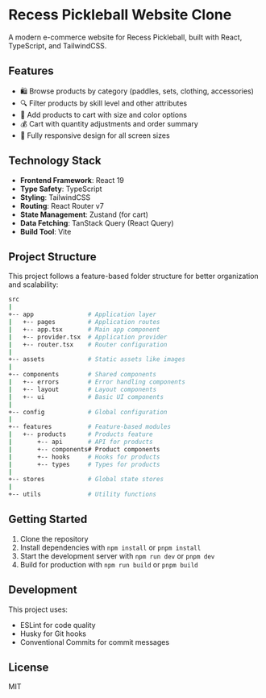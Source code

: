 # Recess Pickleball Website Clone

A modern e-commerce website for Recess Pickleball, built with React, TypeScript, and TailwindCSS.

## Features

- 🛍️ Browse products by category (paddles, sets, clothing, accessories)
- 🔍 Filter products by skill level and other attributes
- 🛒 Add products to cart with size and color options
- 💰 Cart with quantity adjustments and order summary
- 📱 Fully responsive design for all screen sizes

## Technology Stack

- **Frontend Framework**: React 19
- **Type Safety**: TypeScript
- **Styling**: TailwindCSS
- **Routing**: React Router v7
- **State Management**: Zustand (for cart)
- **Data Fetching**: TanStack Query (React Query)
- **Build Tool**: Vite

## Project Structure

This project follows a feature-based folder structure for better organization and scalability:

```sh
src
|
+-- app               # Application layer
|   +-- pages         # Application routes
|   +-- app.tsx       # Main app component
|   +-- provider.tsx  # Application provider
|   +-- router.tsx    # Router configuration
|
+-- assets            # Static assets like images
|
+-- components        # Shared components
|   +-- errors        # Error handling components
|   +-- layout        # Layout components
|   +-- ui            # Basic UI components
|
+-- config            # Global configuration
|
+-- features          # Feature-based modules
|   +-- products      # Products feature
|       +-- api       # API for products
|       +-- components# Product components
|       +-- hooks     # Hooks for products
|       +-- types     # Types for products
|
+-- stores            # Global state stores
|
+-- utils             # Utility functions
```

## Getting Started

1. Clone the repository
2. Install dependencies with `npm install` or `pnpm install`
3. Start the development server with `npm run dev` or `pnpm dev`
4. Build for production with `npm run build` or `pnpm build`

## Development

This project uses:
- ESLint for code quality
- Husky for Git hooks
- Conventional Commits for commit messages

## License

MIT